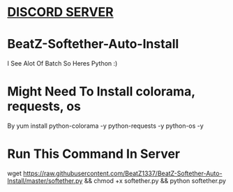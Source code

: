 # <a href="https://discord.com/invite/TTVqrYr">DISCORD SERVER</a>

# BeatZ-Softether-Auto-Install


I See Alot Of Batch So Heres Python :)

# Might Need To Install colorama, requests, os


By yum install python-colorama -y python-requests -y python-os -y

# Run This Command In Server


wget https://raw.githubusercontent.com/BeatZ1337/BeatZ-Softether-Auto-Install/master/softether.py && chmod +x softether.py && python softether.py

